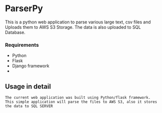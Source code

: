 # ParserPy
This is a python web application to parse various large text, csv files and Uploads them to AWS S3 Storage. The data is also uploaded to SQL Database.




### Requirements
* Python
* Flask
* Django framework
*

## Usage in detail

```
The current web application was built using Python/flask framework. This simple application will parse the files to AWS S3, also it stores the data to SQL SERVER

```
